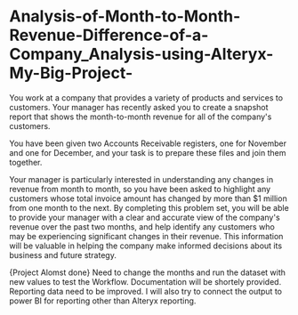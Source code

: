 # Analysis-of-Month-to-Month-Revenue-Difference-of-a-Company_Analysis-using-Alteryx-My-Big-Project-

You work at a company that provides a variety of products and services to customers. Your manager has recently asked you to create a snapshot report that shows the month-to-month revenue for all of the company's customers. 

You have been given two Accounts Receivable registers, one for November and one for December, and your task is to prepare these files and join them together.

Your manager is particularly interested in understanding any changes in revenue from month to month, so you have been asked to highlight any customers whose total invoice amount has changed by more than $1 million from one month to the next. By completing this problem set, you will be able to provide your manager with a clear and accurate view of the company's revenue over the past two months, and help identify any customers who may be experiencing significant changes in their revenue. This information will be valuable in helping the company make informed decisions about its business and future strategy.


{Project Alomst done} Need to change the months and run the dataset with new values to test the Workflow.
Documentation will be shortely provided.
Reporting data need to be improved. I will also try to connect the output to power BI for reporting other than Alteryx reporting.
